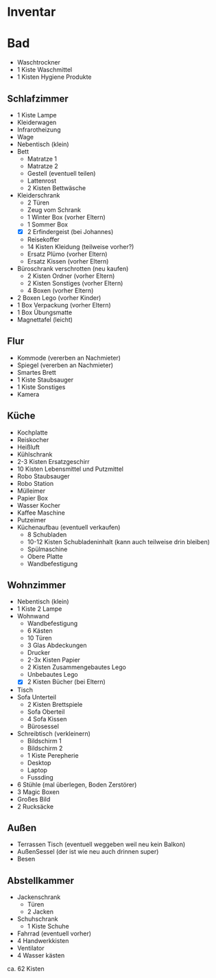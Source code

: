 # Inventar

# Bad

- Waschtrockner
- 1 Kiste Waschmittel
- 1 Kisten Hygiene Produkte

## Schlafzimmer

- 1 Kiste Lampe
- Kleiderwagen
- Infrarotheizung
- Wage
- Nebentisch (klein)
- Bett
  - Matratze 1
  - Matratze 2
  - Gestell (eventuell teilen)
  - Lattenrost
  - 2 Kisten Bettwäsche
- Kleiderschrank
  - 2 Türen
  - Zeug vom Schrank
  - 1 Winter Box (vorher Eltern)
  - 1 Sommer Box
  - [x] 2 Erfindergeist (bei Johannes)
  - Reisekoffer
  - 14 Kisten Kleidung (teilweise vorher?)
  - Ersatz Plümo (vorher Eltern)
  - Ersatz Kissen (vorher Eltern)
- Büroschrank verschrotten (neu kaufen)
  - 2 Kisten Ordner (vorher Eltern)
  - 2 Kisten Sonstiges (vorher Eltern)
  - 4 Boxen  (vorher Eltern)
- 2 Boxen Lego (vorher Kinder)
- 1 Box Verpackung (vorher Eltern)
- 1 Box Übungsmatte
- Magnettafel (leicht)

## Flur

- Kommode (vererben an Nachmieter)
- Spiegel (vererben an Nachmieter)
- Smartes Brett
- 1 Kiste Staubsauger
- 1 Kiste Sonstiges
- Kamera

## Küche
  
- Kochplatte
- Reiskocher
- Heißluft
- Kühlschrank
- 2-3 Kisten Ersatzgeschirr
- 10 Kisten Lebensmittel und Putzmittel
- Robo Staubsauger
- Robo Station
- Mülleimer
- Papier Box
- Wasser Kocher
- Kaffee Maschine
- Putzeimer
- Küchenaufbau (eventuell verkaufen)
  - 8 Schubladen
  - 10-12 Kisten Schubladeninhalt (kann auch teilweise drin bleiben)
  - Spülmaschine
  - Obere Platte
  - Wandbefestigung

## Wohnzimmer

- Nebentisch (klein)
- 1 Kiste 2 Lampe
- Wohnwand
  - Wandbefestigung
  - 6 Kästen
  - 10 Türen
  - 3 Glas Abdeckungen
  - Drucker
  - 2-3x Kisten Papier
  - 2 Kisten Zusammengebautes Lego
  - Unbebautes Lego
  - [x] 2 Kisten Bücher (bei Eltern)
- Tisch
- Sofa Unterteil
  - 2 Kisten Brettspiele
  - Sofa Oberteil
  - 4 Sofa Kissen
  - Bürosessel
- Schreibtisch (verkleinern)
  - Bildschirm 1
  - Bildschirm 2 
  - 1 Kiste Perepherie
  - Desktop
  - Laptop
  - Fussding
- 6 Stühle (mal überlegen, Boden Zerstörer)
- 3 Magic Boxen 
- Großes Bild
- 2 Rucksäcke

## Außen

- Terrassen Tisch (eventuell weggeben weil neu kein Balkon)
- AußenSessel (der ist wie neu auch drinnen super)
- Besen

## Abstellkammer

- Jackenschrank
  - Türen
  - 2 Jacken
- Schuhschrank
  - 1 Kiste Schuhe
- Fahrrad (eventuell vorher)
- 4 Handwerkkisten
- Ventilator
- 4 Wasser kästen

ca. 62 Kisten

